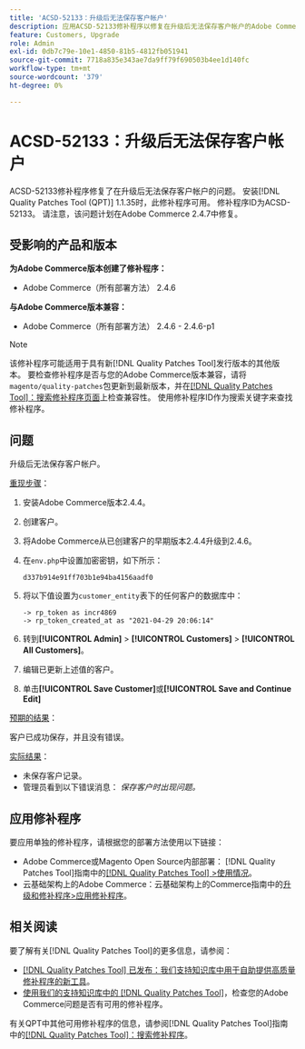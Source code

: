 ```yaml
---
title: 'ACSD-52133：升级后无法保存客户帐户'
description: 应用ACSD-52133修补程序以修复在升级后无法保存客户帐户的Adobe Commerce问题。
feature: Customers, Upgrade
role: Admin
exl-id: 0db7c79e-10e1-4850-81b5-4812fb051941
source-git-commit: 7718a835e343ae7da9ff79f690503b4ee1d140fc
workflow-type: tm+mt
source-wordcount: '379'
ht-degree: 0%

---
```


# ACSD-52133：升级后无法保存客户帐户

ACSD-52133修补程序修复了在升级后无法保存客户帐户的问题。 安装[!DNL Quality Patches Tool (QPT)] 1.1.35时，此修补程序可用。 修补程序ID为ACSD-52133。 请注意，该问题计划在Adobe Commerce 2.4.7中修复。

## 受影响的产品和版本

**为Adobe Commerce版本创建了修补程序：**

* Adobe Commerce（所有部署方法） 2.4.6

**与Adobe Commerce版本兼容：**

* Adobe Commerce（所有部署方法） 2.4.6 - 2.4.6-p1

>[!NOTE]
>
>该修补程序可能适用于具有新[!DNL Quality Patches Tool]发行版本的其他版本。 要检查修补程序是否与您的Adobe Commerce版本兼容，请将`magento/quality-patches`包更新到最新版本，并在[[!DNL Quality Patches Tool]：搜索修补程序页面](https://experienceleague.adobe.com/tools/commerce-quality-patches/index.html?lang=zh-Hans)上检查兼容性。 使用修补程序ID作为搜索关键字来查找修补程序。

## 问题

升级后无法保存客户帐户。

<u>重现步骤</u>：

1. 安装Adobe Commerce版本2.4.4。
1. 创建客户。
1. 将Adobe Commerce从已创建客户的早期版本2.4.4升级到2.4.6。
1. 在`env.php`中设置加密密钥，如下所示：

   `d337b914e91ff703b1e94ba4156aadf0`

1. 将以下值设置为`customer_entity`表下的任何客户的数据库中：

   ```
   -> rp_token as incr4869
   -> rp_token_created_at as "2021-04-29 20:06:14"
   ```

1. 转到&#x200B;**[!UICONTROL Admin]** > **[!UICONTROL Customers]** > **[!UICONTROL All Customers]**。
1. 编辑已更新上述值的客户。
1. 单击&#x200B;**[!UICONTROL Save Customer]**&#x200B;或&#x200B;**[!UICONTROL Save and Continue Edit]**

<u>预期的结果</u>：

客户已成功保存，并且没有错误。

<u>实际结果</u>：

* 未保存客户记录。
* 管理员看到以下错误消息： *保存客户时出现问题。*

## 应用修补程序

要应用单独的修补程序，请根据您的部署方法使用以下链接：

* Adobe Commerce或Magento Open Source内部部署： [!DNL Quality Patches Tool]指南中的[[!DNL Quality Patches Tool] >使用情况](https://experienceleague.adobe.com/docs/commerce-operations/tools/quality-patches-tool/usage.html?lang=zh-Hans)。
* 云基础架构上的Adobe Commerce：云基础架构上的Commerce指南中的[升级和修补程序>应用修补程序](https://experienceleague.adobe.com/docs/commerce-cloud-service/user-guide/develop/upgrade/apply-patches.html?lang=zh-Hans)。

## 相关阅读

要了解有关[!DNL Quality Patches Tool]的更多信息，请参阅：

* [[!DNL Quality Patches Tool] 已发布：我们支持知识库中用于自助提供高质量修补程序的新工具](/help/announcements/adobe-commerce-announcements/magento-quality-patches-released-new-tool-to-self-serve-quality-patches.md)。
* [使用我们的支持知识库中的 [!DNL Quality Patches Tool]](/help/support-tools/patches-available-in-qpt-tool/check-patch-for-magento-issue-with-magento-quality-patches.md)，检查您的Adobe Commerce问题是否有可用的修补程序。

有关QPT中其他可用修补程序的信息，请参阅[!DNL Quality Patches Tool]指南中的[[!DNL Quality Patches Tool]：搜索修补程序](https://experienceleague.adobe.com/tools/commerce-quality-patches/index.html?lang=zh-Hans)。
